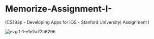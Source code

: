 # Memorize-Assignment-I-
(CS193p - Developing Apps for iOS - Stanford University) Assignment I 

![ezgif-1-e1e2a72a8296](https://user-images.githubusercontent.com/42749527/142802786-7fcb48d8-b207-46c7-8df2-b43213e5c5a5.gif)
